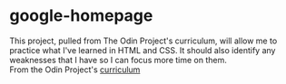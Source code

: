 # google-homepage
This project, pulled from The Odin Project's curriculum, will allow me to practice what I've learned in HTML and CSS. It should also identify any weaknesses that I have so I can focus more time on them.
<br>
From the Odin Project's [curriculum](http://www.theodinproject.com/web-development-101/html-css)
